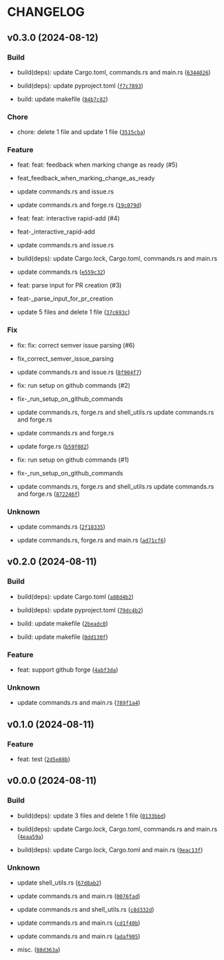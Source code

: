 # CHANGELOG

## v0.3.0 (2024-08-12)

### Build

* build(deps): update Cargo.toml, commands.rs and main.rs ([`6344026`](https://github.com/MartinBernstorff/lumberkid-rs/commit/63440262ba49fefaf508f4af6e80232a7bf6ca3a))

* build(deps): update pyproject.toml ([`f7c7893`](https://github.com/MartinBernstorff/lumberkid-rs/commit/f7c7893b1dd92e2cfed6debee5e9d1a0347c3c03))

* build: update makefile ([`84b7c82`](https://github.com/MartinBernstorff/lumberkid-rs/commit/84b7c82b26ea12eea70e1ac70e1d452cb882768f))

### Chore

* chore: delete 1 file and update 1 file ([`3515cba`](https://github.com/MartinBernstorff/lumberkid-rs/commit/3515cbae9ffee4ca05a6eb1c789d678f4afdae24))

### Feature

* feat: feat: feedback when marking change as ready (#5)

* feat_feedback_when_marking_change_as_ready

* update commands.rs and issue.rs

* update commands.rs and forge.rs ([`19c079d`](https://github.com/MartinBernstorff/lumberkid-rs/commit/19c079dc1b0ce37d72726e0eab1dc53725ed50bb))

* feat: feat: interactive rapid-add (#4)

* feat-_interactive_rapid-add

* update commands.rs and issue.rs

* build(deps): update Cargo.lock, Cargo.toml, commands.rs and main.rs

* update commands.rs ([`e559c32`](https://github.com/MartinBernstorff/lumberkid-rs/commit/e559c3249120a0117721ee7372239cd1225e9250))

* feat: parse input for PR creation
 (#3)

* feat-_parse_input_for_pr_creation

* update 5 files and delete 1 file ([`37c693c`](https://github.com/MartinBernstorff/lumberkid-rs/commit/37c693cbd0e7a177283237d1fdccd85973203c46))

### Fix

* fix: fix: correct semver issue parsing (#6)

* fix_correct_semver_issue_parsing

* update commands.rs and issue.rs ([`8f904f7`](https://github.com/MartinBernstorff/lumberkid-rs/commit/8f904f7016f62b3fe2896a3580d32ea765ca09f1))

* fix: run setup on github commands (#2)

* fix-_run_setup_on_github_commands

* update commands.rs, forge.rs and shell_utils.rs update commands.rs and forge.rs

* update commands.rs and forge.rs

* update forge.rs ([`b59f082`](https://github.com/MartinBernstorff/lumberkid-rs/commit/b59f082dbec6d1626b1a58c4d206fcf6851a8646))

* fix: run setup on github commands (#1)

* fix-_run_setup_on_github_commands

* update commands.rs, forge.rs and shell_utils.rs update commands.rs and forge.rs ([`872246f`](https://github.com/MartinBernstorff/lumberkid-rs/commit/872246ff5f24fd0d5c418f85653fc55687993bcc))

### Unknown

* update commands.rs ([`2f18335`](https://github.com/MartinBernstorff/lumberkid-rs/commit/2f183357f73b8aba55eb32b6d82bee6ef010f398))

* update commands.rs, forge.rs and main.rs ([`ad71cf6`](https://github.com/MartinBernstorff/lumberkid-rs/commit/ad71cf621e57bc783ed40c9e1a824a413d78c115))

## v0.2.0 (2024-08-11)

### Build

* build(deps): update Cargo.toml ([`a88d4b2`](https://github.com/MartinBernstorff/lumberkid-rs/commit/a88d4b2332c294b5705f2c6e2f8871ffb45f7e43))

* build(deps): update pyproject.toml ([`79dc4b2`](https://github.com/MartinBernstorff/lumberkid-rs/commit/79dc4b2fde8e20b7cece728faa00a8f00ea7eaed))

* build: update makefile ([`2beadc0`](https://github.com/MartinBernstorff/lumberkid-rs/commit/2beadc01a8fff704c7442a19743d4e3a3eb047e3))

* build: update makefile ([`0dd130f`](https://github.com/MartinBernstorff/lumberkid-rs/commit/0dd130f304208c293f7fdf1c441bac6465213f5b))

### Feature

* feat: support github forge ([`4abf3da`](https://github.com/MartinBernstorff/lumberkid-rs/commit/4abf3daa019062f74bca585679e6f09eb25874c9))

### Unknown

* update commands.rs and main.rs ([`789f1a4`](https://github.com/MartinBernstorff/lumberkid-rs/commit/789f1a40162ade6985438e57103a6ff8fc1070c0))

## v0.1.0 (2024-08-11)

### Feature

* feat: test ([`2d5e88b`](https://github.com/MartinBernstorff/lumberkid-rs/commit/2d5e88b583dbfcd6aa34ba5fced426fd66419483))

## v0.0.0 (2024-08-11)

### Build

* build(deps): update 3 files and delete 1 file ([`0133bbd`](https://github.com/MartinBernstorff/lumberkid-rs/commit/0133bbd3081c858b442b026194273bd41d77f415))

* build(deps): update Cargo.lock, Cargo.toml, commands.rs and main.rs ([`4eaa59a`](https://github.com/MartinBernstorff/lumberkid-rs/commit/4eaa59a0d6249ffbba7a622185e20a00c70e7236))

* build(deps): update Cargo.lock, Cargo.toml and main.rs ([`9eac13f`](https://github.com/MartinBernstorff/lumberkid-rs/commit/9eac13f030dca7f3028a9c5e33f28ba75d2bfe5d))

### Unknown

* update shell_utils.rs ([`67d8ab2`](https://github.com/MartinBernstorff/lumberkid-rs/commit/67d8ab22939f1839090ad1084425e28ced667126))

* update commands.rs and main.rs ([`0076fad`](https://github.com/MartinBernstorff/lumberkid-rs/commit/0076fad1c5b1f3d759ec85e08c66bae903988bbe))

* update commands.rs and shell_utils.rs ([`c8d332d`](https://github.com/MartinBernstorff/lumberkid-rs/commit/c8d332dd8ad66b6992cc335f9205e6e2f24643ff))

* update commands.rs and main.rs ([`cd1f40b`](https://github.com/MartinBernstorff/lumberkid-rs/commit/cd1f40b973eff035507e9b7eb0d5d562edec47ee))

* update commands.rs and main.rs ([`adaf905`](https://github.com/MartinBernstorff/lumberkid-rs/commit/adaf9057373a543f6a1496f0bb5e9dfe9bf7d5f0))

* misc. ([`88d363a`](https://github.com/MartinBernstorff/lumberkid-rs/commit/88d363a6a98732e24325c1a866a627a37f8e1a13))
